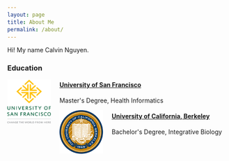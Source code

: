 ```yaml
---
layout: page
title: About Me
permalink: /about/ 
---
```


Hi! My name Calvin Nguyen.


### Education
<img src="/img/usf.png" width = "100" height = "100" align = "left" style = "margin: 0px 20px 0px 0px">
<h4><a href="https://www.usfca.edu/nursing" target="_blank">University of San Francisco</a></h4>
<p>Master's Degree, Health Informatics</p>

<img src="/img/berkeley.png" width = "100" height = "100" align = "left" style = "margin: 0px 20px 0px 0px">
<h4><a href="http://www.berkeley.edu/" target="_blank">University of California, Berkeley</a></h4>
<p>Bachelor's Degree, Integrative Biology </p>
